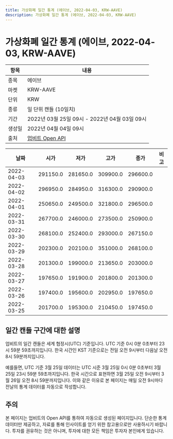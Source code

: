 ```yaml
---
title: 가상화폐 일간 통계 (에이브, 2022-04-03, KRW-AAVE)
description: 가상화폐 일간 통계 (에이브, 2022-04-03, KRW-AAVE)
---
```



가상화폐 일간 통계 (에이브, 2022-04-03, KRW-AAVE)
===

|항목|내용|
|--|--|
|종목|에이브|
|마켓|KRW-AAVE|
|단위|KRW|
|종류|일 단위 캔들 (10일치)|
|기간|2022년 03월 25일 09시 - 2022년 04월 03일 09시|
|생성일|2022년 04월 04일 09시|
|출처|[업비트 Open API](https://docs.upbit.com)|


|날짜|시가|저가|고가|종가|비고|
|--|--|--|--|--|--|
|2022-04-03|291150.0|281650.0|309900.0|296600.0|    |
|2022-04-02|296950.0|284950.0|316300.0|290900.0|    |
|2022-04-01|250650.0|249500.0|321800.0|296500.0|    |
|2022-03-31|267700.0|246000.0|273500.0|250900.0|    |
|2022-03-30|268100.0|252400.0|293000.0|267150.0|    |
|2022-03-29|202300.0|202100.0|351000.0|268100.0|    |
|2022-03-28|201300.0|199000.0|213650.0|203000.0|    |
|2022-03-27|197650.0|191900.0|201800.0|201300.0|    |
|2022-03-26|197400.0|195600.0|202950.0|197650.0|    |
|2022-03-25|201700.0|195300.0|210450.0|197450.0|    |


일간 캔들 구간에 대한 설명
---


업비트의 일간 캔들은 세계 협정시(UTC) 기준입니다. 
UTC 기준 0시 0분 0초부터 23시 59분 59초까지입니다. 
한국 시간인 KST 기준으로는 전일 오전 9시부터 다음날 오전 8시 59분까지입니다. 


예를들면, UTC 기준 3월 25일 데이터는 UTC 시준 3월 25일 0시 0분 0초부터 3월 25일 23시 59분 59초까지입니다. 
한국 시간으로 표현하면 3월 25일 오전 9시부터 3월 26일 오전 8시 59분까지입니다. 
이와 같은 이유로 본 페이지는 매일 오전 9시마다 전날의 통계 데이터를 자동으로 작성합니다. 


주의
---


본 페이지는 업비트의 Open API를 통하여 자동으로 생성된 페이지입니다. 
단순한 통계 데이터만 제공하고, 자료를 통해 인사이트를 얻기 위한 참고용으로만 사용하시기 바랍니다. 
투자를 권유하는 것은 아니며, 투자에 대한 모든 책임은 투자자 본인에게 있습니다. 
